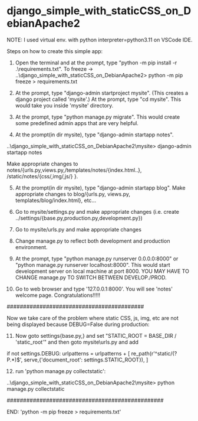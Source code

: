 # django_simple_with_staticCSS_on_DebianApache2
 
NOTE: I used virtual env. with python interpreter=python3.11 on VSCode IDE.

Steps on how to create this simple app:
1) Open  the terminal and at the prompt, type "python -m pip install -r .\requirements.txt".
 To freeze -> ..\django_simple_with_staticCSS_on_DebianApache2> python -m pip freeze > requirements.txt

2) At the prompt, type "django-admin startproject mysite". (This creates a django project called 'mysite'.) At the prompt, type "cd mysite". This would take you inside 'mysite' directory.

3) At the prompt, type "python manage.py migrate". This would create some predefined admin apps that are very helpful.

4) At the prompt(in dir mysite), type "django-admin startapp notes".

..\django_simple_with_staticCSS_on_DebianApache2\mysite> django-admin startapp notes

 Make appropriate changes to notes/{urls.py,views.py,/templates/notes/{index.html..}, /static/notes/{css/,img/,js/} }. 

5) At the prompt(in dir mysite), type "django-admin startapp blog".
    Make appropriate changes to blog/{urls.py, views.py, templates/blog/index.html}, etc...

6)  Go to mysite/settings.py and make appropriate changes (i.e. create ../settings/{base.py,production.py,development.py})

7)  Go to mysite/urls.py and make appropriate changes

8) Change manage.py to reflect both development and production environment.

9)  At the prompt, type "python manage.py runserver 0.0.0.0:8000" or "python manage.py runserver localhost:8000". This would start development server on local machine at port 8000. YOU MAY HAVE TO CHANGE manage.py TO SWITCH BETWEEN DEVELOP./PROD.
 
10) Go to web browser and type '127.0.0.1:8000'. You will see 'notes' welcome page. Congratulations!!!!!

##########################################

Now we take care of the problem where static CSS, js, img, etc are not being displayed because DEBUG=False during production:

11) Now goto settings\{base.py,} and set "STATIC_ROOT = BASE_DIR / 'static_root'" and then goto mysite\urls.py and add

if not settings.DEBUG:
  urlpatterns = urlpatterns + [
    re_path(r'^static/(?P<path>.*)$', serve,{'document_root': settings.STATIC_ROOT}),
  ]


12) run 'python manage.py collectstatic':

..\django_simple_with_staticCSS_on_DebianApache2\mysite> python manage.py collectstatic

################################################

END: 'python -m pip freeze > requirements.txt'